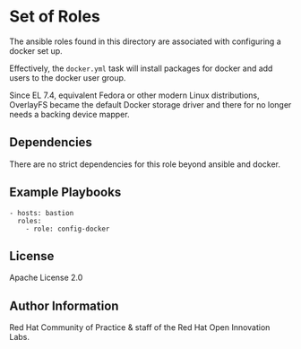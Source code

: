 Set of Roles
============

The ansible roles found in this directory are associated with configuring a docker set up.

Effectively, the `docker.yml` task will install packages for docker and add users to the docker user group.

Since EL 7.4, equivalent Fedora or other modern Linux distributions, OverlayFS became the default Docker storage driver and there for no longer needs a backing device mapper.



Dependencies
------------
There are no strict dependencies for this role beyond ansible and docker.

Example Playbooks
----------------

```
- hosts: bastion
  roles:
    - role: config-docker
```


License
-------

Apache License 2.0


Author Information
------------------

Red Hat Community of Practice & staff of the Red Hat Open Innovation Labs.
